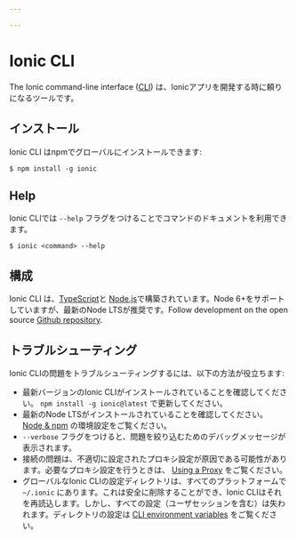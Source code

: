 ```yaml
---

---
```


# Ionic CLI

The Ionic command-line interface ([CLI](/docs/faq/glossary#cli)) は、Ionicアプリを開発する時に頼りになるツールです。

## インストール

Ionic CLI はnpmでグローバルにインストールできます:

```shell
$ npm install -g ionic
```

## Help

Ionic CLIでは `--help` フラグをつけることでコマンドのドキュメントを利用できます。

```shell
$ ionic <command> --help
```

<!-- TODO: image? -->

## 構成

Ionic CLI は、[TypeScript](/docs/faq/glossary#typescript)と [Node.js](/docs/faq/glossary#node)で構築されています。Node 6+をサポートしていますが、最新のNode LTSが推奨です。Follow development on the open source <a href="https://github.com/ionic-team/ionic-cli" target="_blank">Github repository</a>.

## トラブルシューティング

Ionic CLIの問題をトラブルシューティングするには、以下の方法が役立ちます:

- 最新バージョンのIonic CLIがインストールされていることを確認してください。 `npm install -g ionic@latest` で更新してください。
- 最新のNode LTSがインストールされていることを確認してください。 [Node & npm](/docs/installation/environment#node-npm) の環境設定をご覧ください。
- `--verbose` フラグをつけると、問題を絞り込むためのデバッグメッセージが表示されます。
- 接続の問題は、不適切に設定されたプロキシ設定が原因である可能性があります。必要なプロキシ設定を行うときは、 [Using a Proxy](/docs/cli/using-a-proxy) をご覧ください。
- グローバルなIonic CLIの設定ディレクトリは、すべてのプラットフォームで `~/.ionic` にあります。これは安全に削除することができ、Ionic CLIはそれを再読込します。しかし、すべての設定（ユーザセッションを含む）は失われます。ディレクトリの設定は [CLI environment variables](/docs/cli/configuration#environment-variables) をご覧ください。
